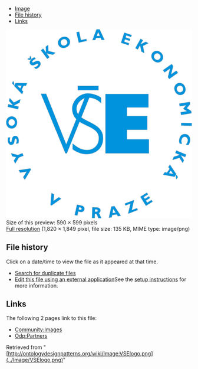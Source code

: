 * [Image](../Image/VSElogo.png#file)
* [File history](../Image/VSElogo.png#filehistory)
* [Links](../Image/VSElogo.png#filelinks)

[![Image:VSElogo.png](../images/thumb/d/d2/VSElogo.png/590px-VSElogo.png)](../images/d/d2/VSElogo.png)  
Size of this preview: 590 × 599 pixels  
[Full resolution](../images/d/d2/VSElogo.png)‎ (1,820 × 1,849 pixel, file size: 135 KB, MIME type: image/png)

## File history

Click on a date/time to view the file as it appeared at that time.



  
* [Search for duplicate files](http://ontologydesignpatterns.org/wiki/Special:FileDuplicateSearch/VSElogo.png "Special:FileDuplicateSearch/VSElogo.png")
* [Edit this file using an external application](http://ontologydesignpatterns.org/wiki/index.php?title=Image:VSElogo.png&action=edit&externaledit=true&mode=file "Image:VSElogo.png")See the [setup instructions](http://www.mediawiki.org/wiki/Manual:External_editors "http://www.mediawiki.org/wiki/Manual:External_editors") for more information.

## Links



The following 2 pages link to this file:


* [Community:Images](../Community/Images "Community:Images")
* [Odp:Partners](../Odp/Partners "Odp:Partners")


Retrieved from "[http://ontologydesignpatterns.org/wiki/Image:VSElogo.png](../Image/VSElogo.png)"